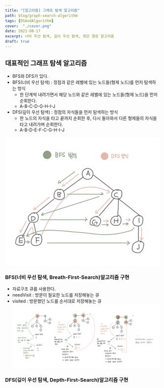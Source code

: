 ```yaml
---
title: "[알고리즘] 그래프 탐색 알고리즘"
path: blog/graph-search-algorithm
tags: [DSAndAlgorithm]
cover:  "./cover.png"
date: 2021-08-17
excerpt: 너비 우선 탐색, 깊이 우선 탐색, 최단 경로 알고리즘
draft: true
---
```


## 대표적인 그래프 탐색 알고리즘 
* BFS와 DFS가 있다. 
* BFS(너비 우선 탐색) : 정점과 같은 레벨에 있는 노드들(형제 노드)를 먼저 탐색하는 방식
    * 한 단계씩 내려가면서 해당 노드와 같은 레벨에 있는 노드들(형제 노드)을 먼저 순회한다. 
    * A-B-C-D-G-H-I-J
* DFS(깊이 우선 탐색) : 정점의 자식들을 먼저 탐색하는 방식 
    * 한 노드의 자식을 타고 끝까지 순회한 후, 다시 돌아와서 다른 형제들의 자식을 타고 내려가며 순회한다.
    * A-B-D-E-F-C-G-H-I-J

![](./bfs-dfs.jpeg)
### BFS(너비 우선 탐색, Breath-First-Search)알고리즘 구현
* 자료구조 큐를 사용한다. 
* needVisit : 방문이 필요한 노드를 저장해놓는 큐 
* visited : 방문했던 노드를 순서대로 저장해놓는 큐 
![](./bfs.jpeg)



### DFS(깊이 우선 탐색, Depth-First-Search)알고리즘 구현 